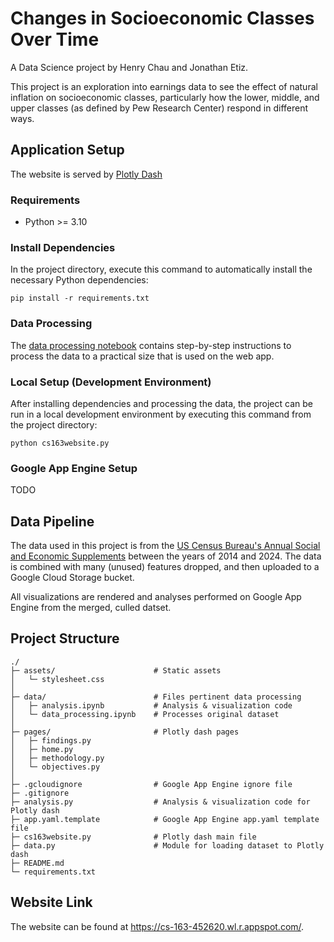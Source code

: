 # Changes in Socioeconomic Classes Over Time
A Data Science project by Henry Chau and Jonathan Etiz.

This project is an exploration into earnings data to see the effect of natural inflation on socioeconomic classes, particularly how the lower, middle, and upper classes (as defined by Pew Research Center) respond in different ways.

## Application Setup
The website is served by [Plotly Dash](https://dash.plotly.com/)
### Requirements
- Python >= 3.10

### Install Dependencies
In the project directory, execute this command to automatically install the necessary Python dependencies:
```
pip install -r requirements.txt
```

### Data Processing
The [data processing notebook](https://www.github.com/jonetiz/cs163/tree/main/data/data_processing.ipynb) contains step-by-step instructions to process the data to a practical size that is used on the web app.

### Local Setup (Development Environment)
After installing dependencies and processing the data, the project can be run in a local development environment by executing this command from the project directory:
```
python cs163website.py
```

### Google App Engine Setup
TODO

## Data Pipeline
The data used in this project is from the [US Census Bureau's Annual Social and Economic Supplements](https://www.census.gov/data/datasets/time-series/demo/cps/cps-asec.html) between the years of 2014 and 2024. The data is combined with many (unused) features dropped, and then uploaded to a Google Cloud Storage bucket.

All visualizations are rendered and analyses performed on Google App Engine from the merged, culled datset.

## Project Structure
```
./
├─ assets/                      # Static assets
│   └─ stylesheet.css
│
├─ data/                        # Files pertinent data processing
│   ├─ analysis.ipynb           # Analysis & visualization code
│   └─ data_processing.ipynb    # Processes original dataset
│
├─ pages/                       # Plotly dash pages
│   ├─ findings.py
│   ├─ home.py
│   ├─ methodology.py
│   └─ objectives.py
│
├─ .gcloudignore                # Google App Engine ignore file
├─ .gitignore
├─ analysis.py                  # Analysis & visualization code for Plotly dash
├─ app.yaml.template            # Google App Engine app.yaml template file
├─ cs163website.py              # Plotly dash main file
├─ data.py                      # Module for loading dataset to Plotly dash
├─ README.md
└─ requirements.txt
````

## Website Link
The website can be found at https://cs-163-452620.wl.r.appspot.com/.